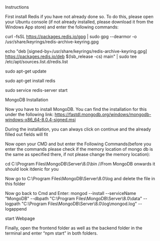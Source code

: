 Instructions

First install Redis if you have not already done so.
To do this, please open your Ubuntu console (if not already installed, please download it from the Windows App store) and enter the following commands: 

curl -fsSL https://packages.redis.io/gpg | sudo gpg --dearmor -o /usr/share/keyrings/redis-archive-keyring.gpg

echo "deb [signed-by=/usr/share/keyrings/redis-archive-keyring.gpg] https://packages.redis.io/deb $(lsb_release -cs) main" | sudo tee /etc/apt/sources.list.d/redis.list

sudo apt-get update

sudo apt-get install redis

sudo service redis-server start


MongoDB Installation 

Now you have to install MongoDB. You can find the installation for this under the following link: https://fastdl.mongodb.org/windows/mongodb-windows-x86_64-8.0.4-signed.msi

During the installation, you can always click on continue and the already filled out fields will fit

Now open your CMD and but enter the Following Commands(before you enter the commands please check if the memory location of mongo db is the same as specified there, if not please change the memory location):

cd C:\Program Files\MongoDB\Server\8.0\bin       //From MongoDB onwards it should look itdenic for you

Now go to C:\Program Files\MongoDB\Server\8.0\log and delete the file in this folder

Now go back to Cmd and Enter:
mongod --install --serviceName "MongoDB" --dbpath "C:\Program Files\MongoDB\Server\8.0\data" --logpath "C:\Program Files\MongoDB\Server\8.0\log\mongod.log" --logappend


start Webpage

Finally, open the frontend folder as well as the backend folder in the terminal and enter “npm start” in both folders.
